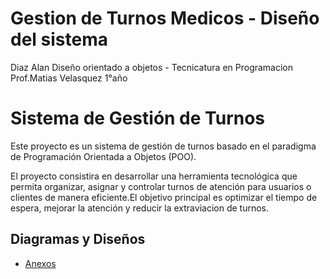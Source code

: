 # Gestion de Turnos Medicos - Diseño del sistema
Diaz Alan
Diseño orientado a objetos - Tecnicatura en Programacion
Prof.Matias Velasquez
1°año

# Sistema de Gestión de Turnos

Este proyecto es un sistema de gestión de turnos basado en el paradigma de Programación Orientada a Objetos (POO).

El proyecto consistira en desarrollar una herramienta tecnológica que permita organizar, asignar y controlar turnos de atención para usuarios o clientes de manera eficiente.El objetivo principal es optimizar el tiempo de espera, mejorar la atención y reducir la extraviacion de turnos.

## Diagramas y Diseños  
- [Anexos](anexos.md)
